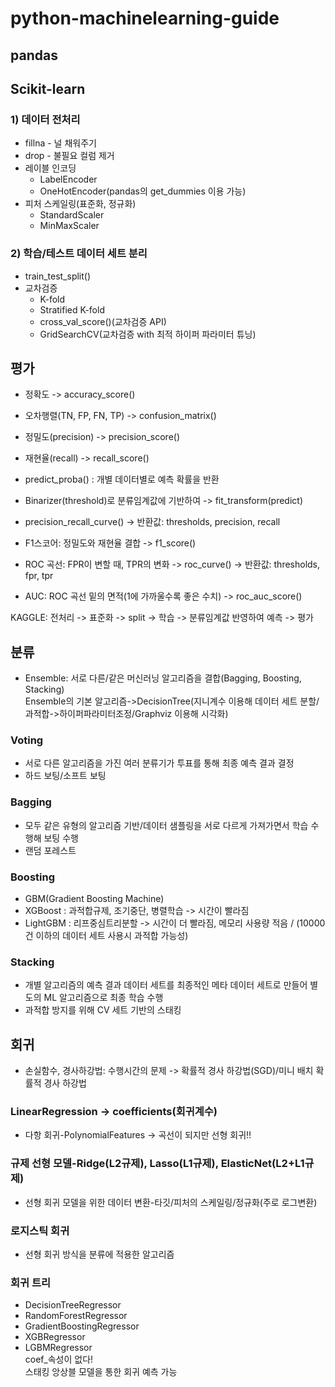 # python-machinelearning-guide
## pandas
## Scikit-learn

### 1) 데이터 전처리
* fillna - 널 채워주기
* drop - 불필요 컬럼 제거
* 레이블 인코딩
  - LabelEncoder
  - OneHotEncoder(pandas의 get_dummies 이용 가능)
* 피처 스케일링(표준화, 정규화)
  - StandardScaler
  - MinMaxScaler

### 2) 학습/테스트 데이터 세트 분리
* train_test_split()
* 교차검증
  - K-fold
  - Stratified K-fold
  - cross_val_score()(교차검증 API)
  - GridSearchCV(교차검증 with 최적 하이퍼 파라미터 튜닝)
 
## 평가
* 정확도 -> accuracy_score()
* 오차행렬(TN, FP, FN, TP) -> confusion_matrix()
* 정밀도(precision) -> precision_score()
* 재현율(recall) -> recall_score()
* predict_proba() : 개별 데이터별로 예측 확률을 반환
* Binarizer(threshold)로 분류임계값에 기반하여 -> fit_transform(predict)
* precision_recall_curve() -> 반환값: thresholds, precision, recall

* F1스코어: 정밀도와 재현율 결합 -> f1_score()
* ROC 곡선: FPR이 변할 때, TPR의 변화 -> roc_curve() -> 반환값: thresholds, fpr, tpr
* AUC: ROC 곡선 밑의 면적(1에 가까울수록 좋은 수치) -> roc_auc_score()

KAGGLE: 전처리 -> 표준화 -> split -> 학습 -> 분류임계값 반영하여 예측 -> 평가

## 분류
* Ensemble: 서로 다른/같은 머신러닝 알고리즘을 결합(Bagging, Boosting, Stacking)<br/>
Ensemble의 기본 알고리즘->DecisionTree(지니계수 이용해 데이터 세트 분할/과적합->하이퍼파라미터조정/Graphviz 이용해 시각화)
### Voting
* 서로 다른 알고리즘을 가진 여러 분류기가 투표를 통해 최종 예측 결과 결정
* 하드 보팅/소프트 보팅
### Bagging
* 모두 같은 유형의 알고리즘 기반/데이터 샘플링을 서로 다르게 가져가면서 학습 수행해 보팅 수행
* 랜덤 포레스트
### Boosting 
* GBM(Gradient Boosting Machine)
* XGBoost : 과적합규제, 조기중단, 병렬학습 -> 시간이 빨라짐
* LightGBM : 리프중심트리분할 -> 시간이 더 빨라짐, 메모리 사용량 적음 / (10000건 이하의 데이터 세트 사용시 과적합 가능성)
### Stacking
* 개별 알고리즘의 예측 결과 데이터 세트를 최종적인 메타 데이터 세트로 만들어 별도의 ML 알고리즘으로 최종 학습 수행
* 과적합 방지를 위해 CV 세트 기반의 스태킹

## 회귀
* 손실함수, 경사하강법: 수행시간의 문제 -> 확률적 경사 하강법(SGD)/미니 배치 확률적 경사 하강법
### LinearRegression -> coefficients(회귀계수) 
* 다항 회귀-PolynomialFeatures -> 곡선이 되지만 선형 회귀!!
### 규제 선형 모델-Ridge(L2규제), Lasso(L1규제), ElasticNet(L2+L1규제)
* 선형 회귀 모델을 위한 데이터 변환-타깃/피처의 스케일링/정규화(주로 로그변환)
### 로지스틱 회귀
* 선형 회귀 방식을 분류에 적용한 알고리즘
### 회귀 트리
* DecisionTreeRegressor
* RandomForestRegressor
* GradientBoostingRegressor
* XGBRegressor
* LGBMRegressor<br/>
coef_속성이 없다!<br/>
스태킹 앙상블 모델을 통한 회귀 예측 가능
